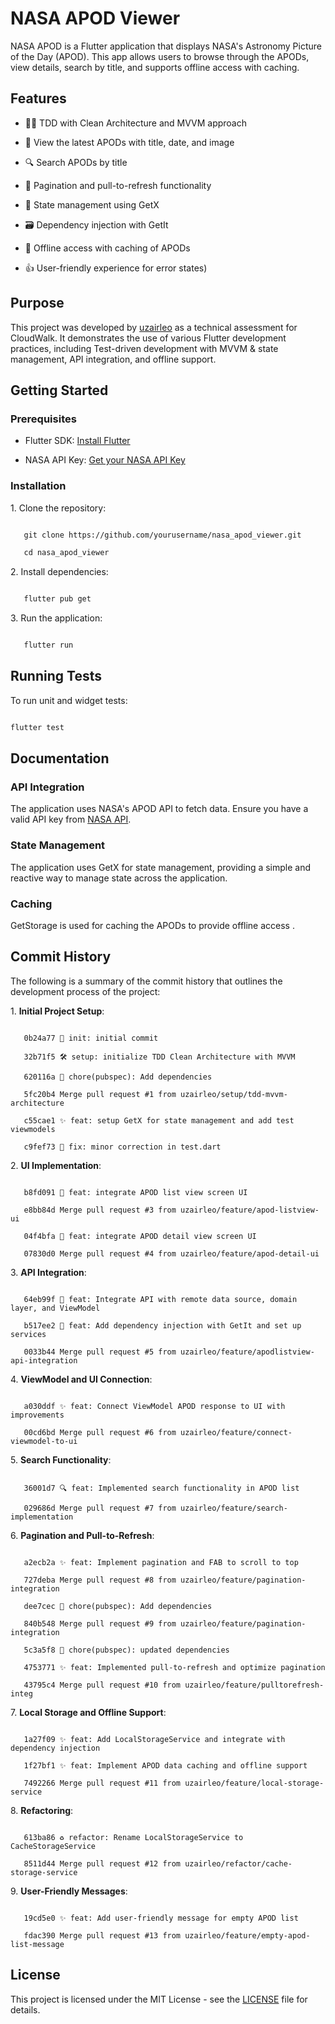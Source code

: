# NASA APOD Viewer 

NASA APOD is a Flutter application that displays NASA's Astronomy Picture of the Day (APOD). This app allows users to browse through the APODs, view details, search by title, and supports offline access with caching.

## Features

- 👨‍💻 TDD with Clean Architecture and MVVM approach

- 🌠 View the latest APODs with title, date, and image
 
- 🔍 Search APODs by title

- 📄 Pagination and pull-to-refresh functionality

- 🧩 State management using GetX

- 🗃️ Dependency injection with GetIt

- 📡 Offline access with caching of APODs

- 👍 User-friendly experience for error states)

## Purpose

This project was developed by [uzairleo](https://uzairleo.tech/) as a technical assessment for CloudWalk. It demonstrates the use of various Flutter development practices, including Test-driven development with MVVM & state management, API integration, and offline support.

## Getting Started

### Prerequisites

- Flutter SDK: [Install Flutter](https://flutter.dev/docs/get-started/install)

- NASA API Key: [Get your NASA API Key](https://api.nasa.gov)

### Installation

1\. Clone the repository:

```bash

   git clone https://github.com/yourusername/nasa_apod_viewer.git

   cd nasa_apod_viewer

```

2\. Install dependencies:

```bash

   flutter pub get

```

3\. Run the application:

```bash

   flutter run

```

## Running Tests

To run unit and widget tests:

```bash

flutter test

```

## Documentation

### API Integration

The application uses NASA's APOD API to fetch data. Ensure you have a valid API key from [NASA API](https://api.nasa.gov).

### State Management

The application uses GetX for state management, providing a simple and reactive way to manage state across the application.

### Caching

GetStorage is used for caching the APODs to provide offline access .

## Commit History

The following is a summary of the commit history that outlines the development process of the project:

1\. **Initial Project Setup**:

```plaintext

   0b24a77 🎉 init: initial commit

   32b71f5 🛠️ setup: initialize TDD Clean Architecture with MVVM

   620116a 🐳 chore(pubspec): Add dependencies

   5fc20b4 Merge pull request #1 from uzairleo/setup/tdd-mvvm-architecture

   c55cae1 ✨ feat: setup GetX for state management and add test viewmodels

   c9fef73 🐛 fix: minor correction in test.dart

```

2\. **UI Implementation**:

```plaintext

   b8fd091 🎨 feat: integrate APOD list view screen UI

   e8bb84d Merge pull request #3 from uzairleo/feature/apod-listview-ui

   04f4bfa 🎨 feat: integrate APOD detail view screen UI

   07830d0 Merge pull request #4 from uzairleo/feature/apod-detail-ui

```

3\. **API Integration**:

```plaintext

   64eb99f 🚀 feat: Integrate API with remote data source, domain layer, and ViewModel

   b517ee2 🔧 feat: Add dependency injection with GetIt and set up services

   0033b44 Merge pull request #5 from uzairleo/feature/apodlistview-api-integration

```

4\. **ViewModel and UI Connection**:

```plaintext

   a030ddf ✨ feat: Connect ViewModel APOD response to UI with improvements

   00cd6bd Merge pull request #6 from uzairleo/feature/connect-viewmodel-to-ui

```

5\. **Search Functionality**:

```plaintext

   36001d7 🔍 feat: Implemented search functionality in APOD list

   029686d Merge pull request #7 from uzairleo/feature/search-implementation

```

6\. **Pagination and Pull-to-Refresh**:

```plaintext

   a2ecb2a ✨ feat: Implement pagination and FAB to scroll to top

   727deba Merge pull request #8 from uzairleo/feature/pagination-integration

   dee7cec 🐳 chore(pubspec): Add dependencies

   840b548 Merge pull request #9 from uzairleo/feature/pagination-integration

   5c3a5f8 🐳 chore(pubspec): updated dependencies

   4753771 ✨ feat: Implemented pull-to-refresh and optimize pagination

   43795c4 Merge pull request #10 from uzairleo/feature/pulltorefresh-integ

```

7\. **Local Storage and Offline Support**:

```plaintext

   1a27f09 ✨ feat: Add LocalStorageService and integrate with dependency injection

   1f27bf1 ✨ feat: Implement APOD data caching and offline support

   7492266 Merge pull request #11 from uzairleo/feature/local-storage-service

```

8\. **Refactoring**:

```plaintext

   613ba86 ♻️ refactor: Rename LocalStorageService to CacheStorageService

   8511d44 Merge pull request #12 from uzairleo/refactor/cache-storage-service

```

9\. **User-Friendly Messages**:

```plaintext

   19cd5e0 ✨ feat: Add user-friendly message for empty APOD list

   fdac390 Merge pull request #13 from uzairleo/feature/empty-apod-list-message

```

## License

This project is licensed under the MIT License - see the [LICENSE](LICENSE) file for details.
